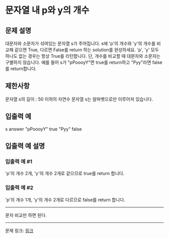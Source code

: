 # 문자열 내 p와 y의 개수
## 문제 설명

대문자와 소문자가 섞여있는 문자열 s가 주어집니다. s에 'p'의 개수와 'y'의 개수를 비교해 같으면 True, 다르면 False를 return 하는 solution를 완성하세요. 'p', 'y' 모두 하나도 없는 경우는 항상 True를 리턴합니다. 단, 개수를 비교할 때 대문자와 소문자는 구별하지 않습니다.
예를 들어 s가 "pPoooyY"면 true를 return하고 "Pyy"라면 false를 return합니다.
## 제한사항
문자열 s의 길이 : 50 이하의 자연수
문자열 s는 알파벳으로만 이루어져 있습니다.
## 입출력 예
s	answer
"pPoooyY"	true
"Pyy"	false
## 입출력 예 설명
### 입출력 예 #1
'p'의 개수 2개, 'y'의 개수 2개로 같으므로 true를 return 합니다.
### 입출력 예 #2
'p'의 개수 1개, 'y'의 개수 2개로 다르므로 false를 return 합니다.

***

문자 비교만 하면 된다.

***
문제 링크: [링크](https://school.programmers.co.kr/learn/courses/30/lessons/12916)